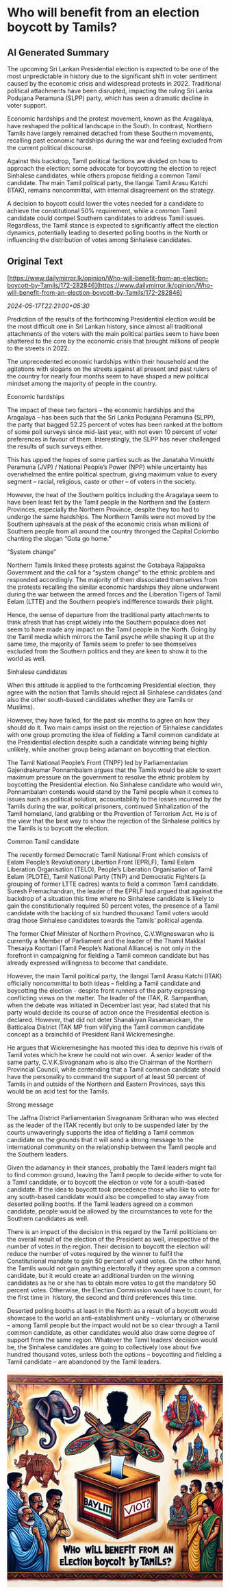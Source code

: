 # Who will benefit from an election boycott by Tamils?

## AI Generated Summary

The upcoming Sri Lankan Presidential election is expected to be one of the most unpredictable in history due to the significant shift in voter sentiment caused by the economic crisis and widespread protests in 2022. Traditional political attachments have been disrupted, impacting the ruling Sri Lanka Podujana Peramuna (SLPP) party, which has seen a dramatic decline in voter support.

Economic hardships and the protest movement, known as the Aragalaya, have reshaped the political landscape in the South. In contrast, Northern Tamils have largely remained detached from these Southern movements, recalling past economic hardships during the war and feeling excluded from the current political discourse.

Against this backdrop, Tamil political factions are divided on how to approach the election: some advocate for boycotting the election to reject Sinhalese candidates, while others propose fielding a common Tamil candidate. The main Tamil political party, the Ilangai Tamil Arasu Katchi (ITAK), remains noncommittal, with internal disagreement on the strategy.

A decision to boycott could lower the votes needed for a candidate to achieve the constitutional 50% requirement, while a common Tamil candidate could compel Southern candidates to address Tamil issues. Regardless, the Tamil stance is expected to significantly affect the election dynamics, potentially leading to deserted polling booths in the North or influencing the distribution of votes among Sinhalese candidates.

## Original Text

[https://www.dailymirror.lk/opinion/Who-will-benefit-from-an-election-boycott-by-Tamils/172-282846](https://www.dailymirror.lk/opinion/Who-will-benefit-from-an-election-boycott-by-Tamils/172-282846)

*2024-05-17T22:21:00+05:30*

Prediction of the results of the forthcoming Presidential election would be the most difficult one in Sri Lankan history, since almost all traditional attachments of the voters with the main political parties seem to have been shattered to the core by the economic crisis that brought millions of people to the streets in 2022. 

The unprecedented economic hardships within their household and the agitations with slogans on the streets against all present and past rulers of the country for nearly four months seem to have shaped a new political mindset among the majority of people in the country. 

Economic hardships 

The impact of these two factors – the economic hardships and the Aragalaya – has been such that the Sri Lanka Podujana Peramuna (SLPP), the party that bagged 52.25 percent of votes has been ranked at the bottom of some poll surveys since mid-last year, with not even 10 percent of voter preferences in favour of them. Interestingly, the SLPP has never challenged the results of such surveys either.

This has upped the hopes of some parties such as the Janataha Vimukthi Peramuna (JVP) / National People’s Power (NPP) while uncertainty has overwhelmed the entire political spectrum, giving maximum value to every segment – racial, religious, caste or other – of voters in the society. 

However, the heat of the Southern politics including the Aragalaya seem to have been least felt by the Tamil people in the Northern and the Eastern Provinces, especially the Northern Province, despite they too had to undergo the same hardships. The Northern Tamils were not moved by the Southern upheavals at the peak of the economic crisis when millions of Southern people from all around the country thronged the Capital Colombo chanting the slogan “Gota go home.” 

“System change” 

Northern Tamils linked these protests against the Gotabaya Rajapaksa Government and the call for a “system change” to the ethnic problem and responded accordingly. The majority of them dissociated themselves from the protests recalling the similar economic hardships they alone underwent during the war between the armed forces and the Liberation Tigers of Tamil Eelam (LTTE) and the Southern people’s indifference towards their plight. 

Hence, the sense of departure from the traditional party attachments to think afresh that has crept widely into the Southern populace does not seem to have made any impact on the Tamil people in the North. Going by the Tamil media which mirrors the Tamil psyche while shaping it up at the same time, the majority of Tamils seem to prefer to see themselves excluded from the Southern politics and they are keen to show it to the world as well. 

Sinhalese candidates 

When this attitude is applied to the forthcoming Presidential election, they agree with the notion that Tamils should reject all Sinhalese candidates (and also the other south-based candidates whether they are Tamils or Muslims). 

However, they have failed, for the past six months to agree on how they should do it. Two main camps insist on the rejection of Sinhalese candidates with one group promoting the idea of fielding a Tamil common candidate at the Presidential election despite such a candidate winning being highly unlikely, while another group being adamant on boycotting that election. 

The Tamil National People’s Front (TNPF) led by Parliamentarian Gajendrakumar Ponnambalam argues that the Tamils would be able to exert maximum pressure on the government to resolve the ethnic problem by boycotting the Presidential election. No Sinhalese candidate who would win, Ponnambalam contends would stand by the Tamil people when it comes to issues such as political solution, accountability to the losses incurred by the Tamils during the war, political prisoners, continued Sinhalization of the Tamil homeland, land grabbing or the Prevention of Terrorism Act. He is of the view that the best way to show the rejection of the Sinhalese politics by the Tamils is to boycott the election. 

Common Tamil candidate 

The recently formed Democratic Tamil National Front which consists of Eelam People’s Revolutionary Libertion Front (EPRLF), Tamil Eelam Liberation Organisation (TELO), People’s Liberation Organisation of Tamil Eelam (PLOTE), Tamil National Party (TNP) and Democratic Fighters (a grouping of former LTTE cadres) wants to field a common Tamil candidate. Suresh Premachandran, the leader of the EPRLF had argued that against the backdrop of a situation this time where no Sinhalese candidate is likely to gain the constitutionally required 50 percent votes, the presence of a Tamil candidate with the backing of six hundred thousand Tamil voters would drag those Sinhalese candidates towards the Tamils’ political agenda.

The former Chief Minister of Northern Province, C.V.Wigneswaran who is currently a Member of Parliament and the leader of the Thamil Makkal Thesaiya Koottani (Tamil People’s National Alliance) is not only in the forefront in campaigning for fielding a Tamil common candidate but has already expressed willingness to become that candidate.  

However, the main Tamil political party, the Ilangai Tamil Arasu Katchi (ITAK) officially noncommittal to both ideas – fielding a Tamil candidate and boycotting the election - despite front runners of the party expressing conflicting views on the matter. The leader of the ITAK, R. Sampanthan, when the debate was initiated in December last year, had stated that his party would decide its course of action once the Presidential election is declared. However, that did not deter Shanakiyan Rasamanickam, the Batticaloa District ITAK MP from vilifying the Tamil common candidate concept as a brainchild of President Ranil Wickremesinghe. 

He argues that Wickremesinghe has mooted this idea to deprive his rivals of Tamil votes which he knew he could not win over.  A senior leader of the same party, C.V.K.Sivagnanam who is also the Chairman of the Northern Provincial Council, while contending that a Tamil common candidate should have the personality to command the support of at least 50 percent of Tamils in and outside of the Northern and Eastern Provinces, says this would be an acid test for the Tamils. 

Strong message 

The Jaffna District Parliamentarian Sivagnanam Sritharan who was elected as the leader of the ITAK recently but only to be suspended later by the courts unwaveringly supports the idea of fielding a Tamil common candidate on the grounds that it will send a strong message to the international community on the relationship between the Tamil people and the Southern leaders. 

Given the adamancy in their stances, probably the Tamil leaders might fail to find common ground, leaving the Tamil people to decide either to vote for a Tamil candidate, or to boycott the election or vote for a south-based candidate. If the idea to boycott took precedence those who like to vote for any south-based candidate would also be compelled to stay away from deserted polling booths. If the Tamil leaders agreed on a common candidate, people would be allowed by the circumstances to vote for the Southern candidates as well. 

There is an impact of the decision in this regard by the Tamil politicians on the overall result of the election of the President as well, irrespective of the number of votes in the region. Their decision to boycott the election will reduce the number of votes required by the winner to fulfil the Constitutional mandate to gain 50 percent of valid votes. On the other hand, the Tamils would not gain anything electorally if they agree upon a common candidate, but it would create an additional burden on the winning candidates as he or she has to obtain more votes to get the mandatory 50 percent votes. Otherwise, the Election Commission would have to count, for the first time in  history, the second and third preferences this time.  

Deserted polling booths at least in the North as a result of a boycott would showcase to the world an anti-establishment unity – voluntary or otherwise – among Tamil people but the impact would not be so clear through a Tamil common candidate, as other candidates would also draw some degree of support from the same region. Whatever the Tamil leaders’ decision would be, the Sinhalese candidates are going to collectively lose about five hundred thousand votes, unless both the options – boycotting and fielding a Tamil candidate – are abandoned by the Tamil leaders. 


![AI Image](ai_image.png)
